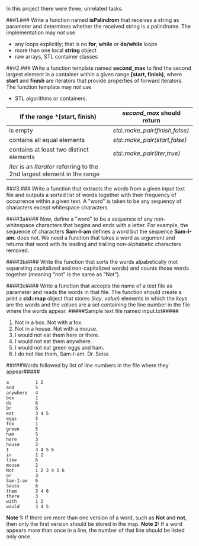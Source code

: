 In this project there were three, unrelated tasks.

###1.### 
Write a function named **isPalindrom** that receives a string as parameter and determines whether the 
received string is a palindrome.
The implementation may *not* use
- any loops explicitly; that is no **for**, **while** or **do/while** loops
- more than one local **string** object
- raw arrays, STL container classes

###2.###
Write a function template named **second_max** to find the second largest element in a container within a given
range **[start, finish)**, where **start** and **finish** are iterators that provide properties of forward iterators.
The function template may *not* use
- STL algorithms or containers.

| If the range *[start, finish) | *second_max* should return|
--------------------------------|---------------------------|
| is empty | *std::make_pair(finish,false)* |
| contains all equal elements | *std::make_pair(start,false)* |
| contains at least two distinct elements | *std::make_pair(iter,true)* |
| *iter* is an *Iterator* referring to the 2nd largest element in the range |

###3.###
Write a function that extracts the words from a given input text file and outputs a sorted list of words together 
with their frequency of occurrence within a given text. A "word" is taken to be any sequency of characters except
whitespace characters.

####3a####
Now, define a "word" to be a sequence of any non-whitespace characters that begins and ends with a letter. For
example, the sequence of characters **Sam-I-am** defines a word but the sequence **Sam-I-am.** does not.
We need a function that takes a word as argument and returns that word with its leading and trailing 
non-alphabetic characters removed.

####3b####
Write the function that sorts the words alpabetically (not separating capitalized and non-capitalized words) and
counts those words together (meaning "not" is the same as "Not").

####3c####
Write a function that accepts the name of a text file as parameter and reads the words in that file. The function should
create a print a **std::map** object that stores (*key*, *value*) elements in which the *keys* are the words and the
*values* are a set containing the line number in  the file where the words appear.
#####Sample text file named input.txt#####
1. Not in a box. Not with a fox.
2. Not in a house. Not with a mouse.
3. I would not eat them here or there.
4. I would not eat them anywhere.
5. I would not eat green eggs and ham.
6. I do not like them, Sam-I-am. Dr. Seiss

#####Words followed by list of line numbers in the file where they appear#####
```
a          1 2 
and        5
anywhere   4   
box        1
do         6
Dr         6
eat        3 4 5 
eggs       5
fox        1
green      5
ham        5
here       3
house      2 
I          3 4 5 6
in         1 2
like       6 
mouse      2 
Not        1 2 3 4 5 6
or         3
Sam-I-am   6
Seuss      6
them       3 4 6
there      3 
with       1 2
would      3 4 5
```
**Note 1:** If there are more than one version of a word, such as **Not** and **not**, then only the 
first version should be stored in the map.
**Note 2:** If a word appears more than once in a line, the number of that line should be listed only
once.
